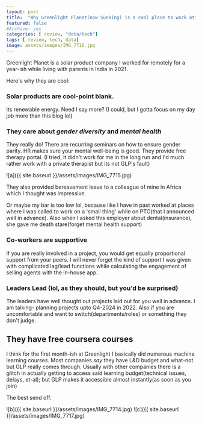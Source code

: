```yaml
---
layout: post
title:  "Why Greenlight Planet(now Sunking) is a cool place to work at"
featured: false
#Archive: yes
categories: [ review, "data/tech"]
tags: [ review, tech, data]
image: assets/images/IMG_7716.jpg
---
```

Greenlight Planet is a solar product company I worked for remotely for a year-ish while living with parents in India in 2021.

Here's why they are cool:

### Solar products are cool-point blank.
Its renewable energy. Need I say more? (I could, but I gotta focus on my day job more than this blog lol)

### They care about *gender diversity* and *mental health*
They really do! There are recurring seminars on how to ensure gender parity. HR makes sure your mental well-being is good. They provide free therapy portal. (I tried, it didn't work for me in the long run and I'd much rather work with a private therapist but its not GLP's fault)

![a]({{ site.baseurl }}/assets/images/IMG_7715.jpg)

They also provided bereavement leave to a colleague of mine in Africa which I thought was impressive.

Or maybe my bar is too low lol, because like I have in past worked at places where I was called to work on a 'small thing' while on PTO(that I announced well in advance). Also when I asked this employer about dental(insurance), she gave me death stare(forget mental health support)

### Co-workers are supportive
If you are really involved in a project, you would get equally proportional support from your peers. I will never forget the kind of support I was given with complicated lag/lead functions while calculating the engagement of selling agents with the in-house app.

### Leaders Lead (lol, as they should, but you'd be surprised)
The leaders have well thought out projects laid out for you well in advance. I am talking- planning projects upto Q4-2024 in 2022. Also if you are uncomfortable and want to switch(departments/roles) or something they don't judge.

## They have free coursera courses
I think for the first month-ish at Greenlight I basically did numerous machine learning courses. Most companies _say_ they have L&D budget and what-not but GLP really comes through. Usually with other companies there is a glitch in actually getting to access said learning budget(technical issues, delays, et-al); but GLP makes it accessible almost instantly(as soon as you join)

The best send off:

![b]({{ site.baseurl }}/assets/images/IMG_7714.jpg)
![c]({{ site.baseurl }}/assets/images/IMG_7717.jpg)
